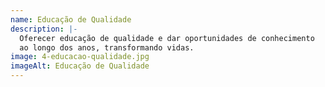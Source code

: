 ```yaml
---
name: Educação de Qualidade
description: |-
  Oferecer educação de qualidade e dar oportunidades de conhecimento
  ao longo dos anos, transformando vidas.
image: 4-educacao-qualidade.jpg
imageAlt: Educação de Qualidade
---
```

